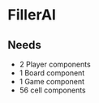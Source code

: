 # FillerAI

## Needs
- 2 Player components
- 1 Board component
- 1 Game component
- 56 cell components